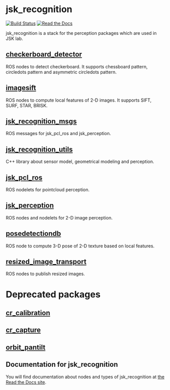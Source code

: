 jsk\_recognition
===============

[![Build Status](https://travis-ci.org/jsk-ros-pkg/jsk_recognition.svg)](https://travis-ci.org/jsk-ros-pkg/jsk_recognition)
[![Read the Docs](https://readthedocs.org/projects/pip/badge/?version=latest)](https://jsk-recognition.readthedocs.org)


jsk_recognition is a stack for the perception packages which are used in JSK lab.

[checkerboard\_detector](https://github.com/jsk-ros-pkg/jsk_recognition/tree/master/checkerboard_detector)
---

ROS nodes to detect checkerboard. It supports chessboard pattern, circledots pattern and asymmetric
circledots pattern.

[imagesift](https://github.com/jsk-ros-pkg/jsk_recognition/tree/master/imagesift)
---
ROS nodes to compute local features of 2-D images. It supports SIFT, SURF, STAR, BRISK.

[jsk\_recognition\_msgs](https://github.com/jsk-ros-pkg/jsk_recognition/tree/master/jsk_recognition_msgs)
---
ROS messages for jsk\_pcl\_ros and jsk\_perception.

[jsk\_recognition\_utils](https://github.com/jsk-ros-pkg/jsk_recognition/tree/master/jsk_recognition_utils)
---
C++ library about sensor model, geometrical modeling and perception.


[jsk\_pcl\_ros](https://github.com/jsk-ros-pkg/jsk_recognition/tree/master/jsk_pcl_ros)
---
ROS nodelets for pointcloud perception.

[jsk\_perception](https://github.com/jsk-ros-pkg/jsk_recognition/tree/master/jsk_perception)
---
ROS nodes and nodelets for 2-D image perception.

[posedetectiondb](https://github.com/jsk-ros-pkg/jsk_recognition/tree/master/posedetectiondb)
---
ROS node to compute 3-D pose of 2-D texture based on local features.

[resized\_image\_transport](https://github.com/jsk-ros-pkg/jsk_recognition/tree/master/resized_image_transport)
---
ROS nodes to publish resized images.

Deprecated packages
===================
[cr\_calibration](https://github.com/jsk-ros-pkg/jsk_recognition/tree/master/cr_calibration)
---

[cr\_capture](https://github.com/jsk-ros-pkg/jsk_recognition/tree/master/cr_capture)
---

[orbit\_pantilt](https://github.com/jsk-ros-pkg/jsk_recognition/tree/master/orbit_pantilt)
---
Documentation for jsk\_recognition
----------------------------------
You will find documentation about nodes and types of jsk\_recognition at [the Read the Docs site](https://jsk-recognition.readthedocs.org).
